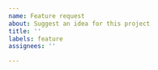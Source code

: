 ```yaml
---
name: Feature request
about: Suggest an idea for this project
title: ''
labels: feature
assignees: ''

---
```


<!-- Feature idea. A clear and concise description of what the feature is. -->


<!-- Describe the solution you'd like -->


<!-- Any additional information you can provide -->
